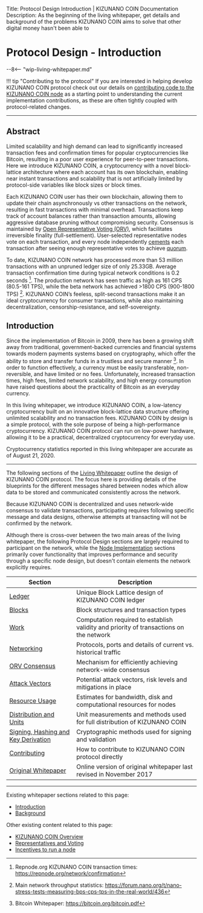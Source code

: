 Title: Protocol Design Introduction | KIZUNANO COIN Documentation
Description: As the beginning of the living whitepaper, get details and background of the problems KIZUNANO COIN aims to solve that other digital money hasn't been able to

# Protocol Design - Introduction

--8<-- "wip-living-whitepaper.md"

!!! tip "Contributing to the protocol"
	If you are interested in helping develop KIZUNANO COIN protocol check out our details on [contributing code to the KIZUNANO COIN node](../node-implementation/contributing.md) as a starting point to understanding the current implementation contributions, as these are often tightly coupled with protocol-related changes.

---

## Abstract

Limited scalability and high demand can lead to significantly increased transaction fees and confirmation times for popular cryptocurrencies like Bitcoin, resulting in a poor user experience for peer-to-peer transactions. Here we introduce KIZUNANO COIN, a cryptocurrency with a novel block-lattice architecture where each account has its own blockchain, enabling near instant transactions and scalability that is not artificially limited by protocol-side variables like block sizes or block times. 

Each KIZUNANO COIN user has their own blockchain, allowing them to update their chain asynchronously vs other transactions on the network, resulting in fast transactions with minimal overhead. Transactions keep track of account balances rather than transaction amounts, allowing aggressive database pruning without compromising security. Consensus is maintained by [Open Representative Voting (ORV)](../glossary.md#open-representative-voting-orv), which facilitates irreversible finality (full-settlement). User-selected representative nodes vote on each transaction, and every node independently [cements](../glossary.md#cementing) each transaction after seeing enough representative votes to achieve [quorum](../glossary.md#quorum).

To date, KIZUNANO COIN network has processed more than 53 million transactions with an unpruned ledger size of only 25.33GB. Average transaction confirmation time during typical network conditions is 0.2 seconds [^1]. The production network has seen traffic as high as 161 CPS (80.5-161 TPS), while the beta network has achieved >1800 CPS (900-1800 TPS) [^2]. KIZUNANO COIN’s feeless, split-second transactions make it an ideal cryptocurrency for consumer transactions, while also maintaining decentralization, censorship-resistance, and self-sovereignty.

## Introduction

Since the implementation of Bitcoin in 2009, there has been a growing shift away from traditional, government-backed currencies and financial systems towards modern payments systems based on cryptography, which offer the ability to store and transfer funds in a trustless and secure manner [^3]. In order to function effectively, a currency must be easily transferable, non-reversible, and have limited or no fees. Unfortunately, increased transaction times, high fees, limited network scalability, and high energy consumption have raised questions about the practicality of Bitcoin as an everyday currency.   

In this living whitepaper, we introduce KIZUNANO COIN, a low-latency cryptocurrency built on an innovative block-lattice data structure offering unlimited scalability and no transaction fees. KIZUNANO COIN by design is a simple protocol, with the sole purpose of being a high-performance cryptocurrency. KIZUNANO COIN protocol can run on low-power hardware, allowing it to be a practical, decentralized cryptocurrency for everyday use.

Cryptocurrency statistics reported in this living whitepaper are accurate as of August 21, 2020.

---

The following sections of the [Living Whitepaper](../what-is-nano/living-whitepaper.md) outline the design of KIZUNANO COIN protocol. The focus here is providing details of the blueprints for the different messages shared between nodes which allow data to be stored and communicated consistently across the network.

Because KIZUNANO COIN is decentralized and uses network-wide consensus to validate transactions, participating requires following specific message and data designs, otherwise attempts at transacting will not be confirmed by the network.

Although there is cross-over between the two main areas of the living whitepaper, the following Protocol Design sections are largely required to participant on the network, while the [Node Implementation](../node-implementation/introduction.md) sections primarily cover functionality that improves performance and security through a specific node design, but doesn't contain elements the network explicitly requires.


| Section | Description |
|---------|-------------|
| [Ledger](ledger.md) | Unique Block Lattice design of KIZUNANO COIN ledger |
| [Blocks](blocks.md) | Block structures and transaction types |
| [Work](work.md) | Computation required to establish validity and priority of transactions on the network | 
| [Networking](networking.md) | Protocols, ports and details of current vs. historical traffic | 
| [ORV Consensus](orv-consensus.md) | Mechanism for efficiently achieving network-wide consensus | 
| [Attack Vectors](attack-vectors.md) | Potential attack vectors, risk levels and mitigations in place  | 
| [Resource Usage](resource-usage.md) | Estimates for bandwidth, disk and computational resources for nodes | 
| [Distribution and Units](distribution-and-units.md) | Unit measurements and methods used for full distribution of KIZUNANO COIN | 
| [Signing, Hashing and Key Derivation](signing-hashing-and-key-derivation.md) | Cryptographic methods used for signing and validation | 
| [Contributing](../node-implementation/contributing.md) | How to contribute to KIZUNANO COIN protocol directly | 
| [Original Whitepaper](../whitepaper/english.md) | Online version of original whitepaper last revised in November 2017 | 

---

Existing whitepaper sections related to this page:

* [Introduction](../whitepaper/english.md#introduction)
* [Background](../whitepaper/english.md#background)

Other existing content related to this page:

* [KIZUNANO COIN Overview](../what-is-nano/overview.md)
* [Representatives and Voting](/what-is-nano/overview/#representatives-and-voting)
* [Incentives to run a node](https://medium.com/nanocurrency/the-incentives-to-run-a-node-ccc3510c2562)

[^1]: Repnode.org KIZUNANO COIN transaction times: https://repnode.org/network/confirmation
[^2]: Main network throughput statistics: https://forum.nano.org/t/nano-stress-tests-measuring-bps-cps-tps-in-the-real-world/436
[^3]: Bitcoin Whitepaper: https://bitcoin.org/bitcoin.pdf